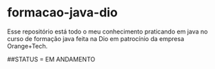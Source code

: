 # formacao-java-dio
Esse repositório está todo o meu conhecimento praticando em java no curso de formação java feita na Dio em patrocínio da empresa
Orange+Tech.

##STATUS = EM ANDAMENTO